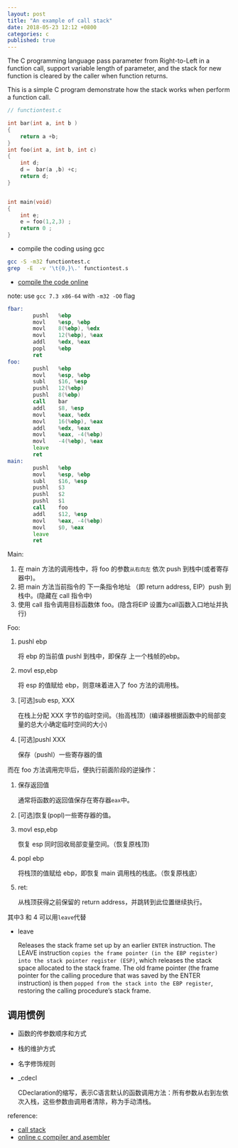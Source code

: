 ```yaml
---
layout: post
title: "An example of call stack"
date: 2018-05-23 12:12 +0800
categories: c
published: true
---
```


The C programming language pass parameter from Right-to-Left in a function call, support variable length of parameter, and the stack for new function is cleared by the caller when function returns.

This is a simple C program demonstrate how the stack works when perform a function call.

```c
// functiontest.c

int bar(int a, int b )
{
    return a +b;
}
int foo(int a, int b, int c)  
{
    int d;
    d =  bar(a ,b) +c;
    return d;
}


int main(void)
{
    int e;
    e = foo(1,2,3) ;
    return 0 ;
}
```

- compile the coding using gcc

```sh
gcc -S -m32 functiontest.c
grep  -E  -v '\t{0,}\.' functiontest.s
```

- [compile the code online](https://godbolt.org/)

note: use `gcc 7.3 x86-64` with `-m32 -O0` flag

```asm
fbar:
        pushl   %ebp
        movl    %esp, %ebp
        movl    8(%ebp), %edx
        movl    12(%ebp), %eax
        addl    %edx, %eax
        popl    %ebp
        ret
foo:
        pushl   %ebp
        movl    %esp, %ebp
        subl    $16, %esp
        pushl   12(%ebp)
        pushl   8(%ebp)
        call    bar
        addl    $8, %esp
        movl    %eax, %edx
        movl    16(%ebp), %eax
        addl    %edx, %eax
        movl    %eax, -4(%ebp)
        movl    -4(%ebp), %eax
        leave
        ret
main:
        pushl   %ebp
        movl    %esp, %ebp
        subl    $16, %esp
        pushl   $3
        pushl   $2
        pushl   $1
        call    foo
        addl    $12, %esp
        movl    %eax, -4(%ebp)
        movl    $0, %eax
        leave
        ret
```

Main:

1. 在 main 方法的调用栈中，将 foo 的参数`从右向左` 依次 push 到栈中(或者寄存器中)。
2. 把 main 方法当前指令的 下一条指令地址 （即 return address, EIP）push 到栈中。(隐藏在 call 指令中)
3. 使用 call 指令调用目标函数体 foo。(隐含将EIP 设置为call函数入口地址并执行)

Foo:

1. pushl ebp

   将 ebp 的当前值 pushl 到栈中，即保存 上一个栈帧的ebp。

2. movl esp,ebp

   将 esp 的值赋给 ebp，则意味着进入了 foo 方法的调用栈。

3. [可选]sub esp, XXX

   在栈上分配 XXX 字节的临时空间。（抬高栈顶）(编译器根据函数中的局部变量的总大小确定临时空间的大小)

4. [可选]pushl XXX

   保存（pushl）一些寄存器的值

而在 foo 方法调用完毕后，便执行前面阶段的逆操作：

1. 保存返回值

   通常将函数的返回值保存在寄存器`eax`中。

2. [可选]恢复(popl)一些寄存器的值。
3. movl esp,ebp

   恢复 esp 同时回收局部变量空间。（恢复原栈顶)

4. popl ebp

   将栈顶的值赋给 ebp，即恢复 main 调用栈的栈底。（恢复原栈底）

5. ret:

   从栈顶获得之前保留的 return address，并跳转到此位置继续执行。

其中3 和 4 可以用`leave`代替

- leave

    Releases the stack frame set up by an earlier `ENTER` instruction. The LEAVE instruction `copies the frame pointer (in the EBP register) into the stack pointer register (ESP)`, which releases the stack space allocated to the stack frame. The old frame pointer (the frame pointer for the calling procedure that was saved by the ENTER instruction) is then `popped from the stack into the EBP register`, restoring the calling procedure’s stack frame.

## 调用惯例

- 函数的传参数顺序和方式
- 栈的维护方式
- 名字修饰规则

- _cdecl
  
  CDeclaration的缩写，表示C语言默认的函数调用方法：所有参数从右到左依次入栈，这些参数由调用者清除，称为手动清栈。

reference:

- [call stack](https://blog.csdn.net/yang_yulei/article/details/45795591)
- [online c compiler and asembler](https://godbolt.org/)